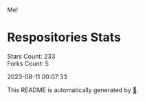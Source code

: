Me!

# Respositories Stats
Stars Count: 233  
Forks Count: 5

2023-08-11 00:07:33  

This README is automatically generated by [🐰](https://github.com/rnitta/rnitta).
